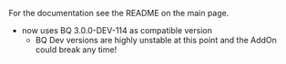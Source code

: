 For the documentation see the README on the main page.

- now uses BQ 3.0.0-DEV-114 as compatible version
    - BQ Dev versions are highly unstable at this point and the AddOn could break any time!
